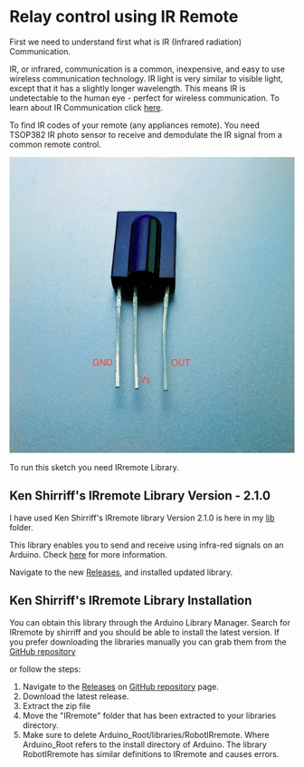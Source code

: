 # Relay control using IR Remote

First we need to understand first what is IR (Infrared radiation) Communication.

IR, or infrared, communication is a common, inexpensive, and easy to use wireless communication technology. IR light is very similar to visible light, except that it has a slightly longer wavelength. This means IR is undetectable to the human eye - perfect for wireless communication. To learn about IR Communication click [here](https://learn.sparkfun.com/tutorials/ir-communication/ir-communication-basics). 

To find IR codes of your remote (any appliances remote). You need TSOP382 IR photo sensor to receive and demodulate the IR signal from a common remote control.

![picture alt](https://github.com/mihir8181/Arduino_geek_projects/blob/master/12ch%20Relay%20control%20Using%20IR%20Remote/TSOP382%20IR%20sensor.jpeg)



To run this sketch you need IRremote Library. 

## Ken Shirriff's IRremote Library Version - 2.1.0
I have used Ken Shirriff's IRremote library Version 2.1.0 is here in my [lib](https://github.com/mihir8181/Arduino_geek_projects/tree/master/12ch%20Relay%20control%20Using%20IR%20Remote/Lib) folder.

This library enables you to send and receive using infra-red signals on an Arduino.
Check [here](http://z3t0.github.io/Arduino-IRremote/) for more information.

Navigate to the new [Releases](https://github.com/z3t0/Arduino-IRremote/releases), and installed updated library.

## Ken Shirriff's IRremote Library Installation
You can obtain this library through the Arduino Library Manager. Search for IRremote by shirriff and you should be able to install the latest version. If you prefer downloading the libraries manually you can grab them from the [GitHub repository](https://github.com/z3t0/Arduino-IRremote)

or follow the steps: 
1. Navigate to the [Releases](https://github.com/z3t0/Arduino-IRremote/releases) on [GitHub repository](https://github.com/z3t0/Arduino-IRremote) page.
2. Download the latest release.
3. Extract the zip file
4. Move the "IRremote" folder that has been extracted to your libraries directory.
5. Make sure to delete Arduino_Root/libraries/RobotIRremote. Where Arduino_Root refers to the install directory of Arduino. The library RobotIRremote has similar definitions to IRremote and causes errors.

